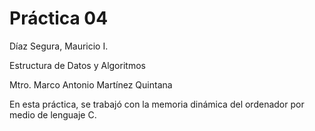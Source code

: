 # Práctica 04

Díaz Segura, Mauricio I.

Estructura de Datos y Algoritmos

Mtro. Marco Antonio Martínez Quintana

En esta práctica, se trabajó con la memoria dinámica del ordenador por medio de lenguaje C.
